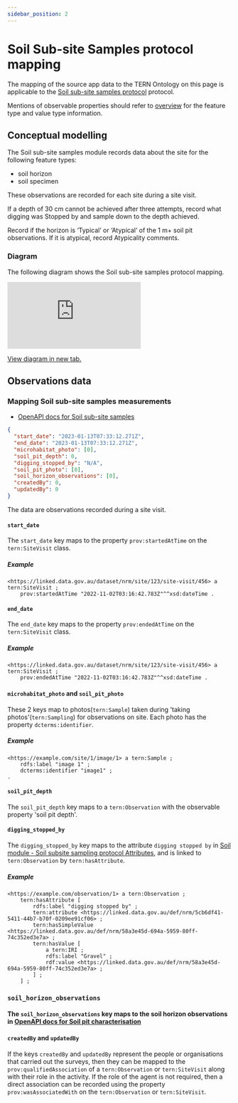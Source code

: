 ```yaml
---
sidebar_position: 2
---
```


# Soil Sub-site Samples protocol mapping

The mapping of the source app data to the TERN Ontology on this page is applicable to the [Soil sub-site samples protocol](https://linked.data.gov.au/def/nrm/e3ad3e5b-7c1c-4b59-bdb1-297f707d2ca3) protocol.

Mentions of observable properties should refer to [overview](/information-models/tern-ontology/dev-guide/dawe-protocol/soil/soil-subsite-sampling/overview) for the feature type and value type information.

## Conceptual modelling

The Soil sub-site samples module records data about the site for the following feature types:

- soil horizon
- soil specimen

These observations are recorded for each site during a site visit.

If a depth of 30 cm cannot be achieved after three attempts, record what digging was Stopped by and sample down to the depth achieved.

Record if the horizon is ‘Typical’ or ‘Atypical’ of the 1 m+ soil pit observations. If it is atypical, record Atypicality comments.

### Diagram

The following diagram shows the Soil sub-site samples protocol mapping.

<iframe frameBorder="0" style={{width:"100%",height:"593px"}} src="https://viewer.diagrams.net/?tags=%7B%7D&highlight=0000ff&edit=https%3A%2F%2Fapp.diagrams.net%2F%23G1ZrMu8nU9TM13KTex3KPF6AamSBPXbLB3&layers=1&nav=1&title=soil-soil-sub-site-sampling-example#Uhttps%3A%2F%2Fdrive.google.com%2Fuc%3Fid%3D1ZrMu8nU9TM13KTex3KPF6AamSBPXbLB3%26export%3Ddownload"></iframe>

<a href="https://viewer.diagrams.net/?tags=%7B%7D&highlight=0000ff&edit=https%3A%2F%2Fapp.diagrams.net%2F%23G1ZrMu8nU9TM13KTex3KPF6AamSBPXbLB3&layers=1&nav=1&title=soil-soil-sub-site-sampling-example#Uhttps%3A%2F%2Fdrive.google.com%2Fuc%3Fid%3D1ZrMu8nU9TM13KTex3KPF6AamSBPXbLB3%26export%3Ddownload">View diagram in new tab.</a>

## Observations data

### Mapping Soil sub-site samples measurements

- [OpenAPI docs for Soil sub-site samples](https://beta.core-api.paratoo.tern.org.au/documentation#/Soil-sub-site-samples-survey/post%2Fsoil-sub-site-samples-surveys)

```json
{
  "start_date": "2023-01-13T07:33:12.271Z",
  "end_date": "2023-01-13T07:33:12.271Z",
  "microhabitat_photo": [0],
  "soil_pit_depth": 0,
  "digging_stopped_by": "N/A",
  "soil_pit_photo": [0],
  "soil_horizon_observations": [0],
  "createdBy": 0,
  "updatedBy": 0
}
```

The data are observations recorded during a site visit.

#### `start_date`

The `start_date` key maps to the property `prov:startedAtTime` on the `tern:SiteVisit` class.

##### Example

```turtle
<https://linked.data.gov.au/dataset/nrm/site/123/site-visit/456> a tern:SiteVisit ;
    prov:startedAtTime "2022-11-02T03:16:42.783Z"^^xsd:dateTime .
```

#### `end_date`

The `end_date` key maps to the property `prov:endedAtTime` on the `tern:SiteVisit` class.

##### Example

```turtle
<https://linked.data.gov.au/dataset/nrm/site/123/site-visit/456> a tern:SiteVisit ;
    prov:endedAtTime "2022-11-02T03:16:42.783Z"^^xsd:dateTime .
```

#### `microhabitat_photo` and `soil_pit_photo`

These 2 keys map to photos(`tern:Sample`) taken during 'taking photos'(`tern:Sampling`) for observations on site. Each photo has the property `dcterms:identifier`.

##### Example

```turtle
<https://example.com/site/1/image/1> a tern:Sample ;
    rdfs:label "image 1" ;
    dcterms:identifier "image1" ;
.
```

#### `soil_pit_depth`

The `soil_pit_depth` key maps to a `tern:Observation` with the observable property 'soil pit depth'.

#### `digging_stopped_by`

The `digging_stopped_by` key maps to the attribute `digging stopped by` in [Soil module - Soil subsite sampling protocol Attributes](https://linked.data.gov.au/def/nrm/8981bb19-3158-48ed-9a91-aae67e358256), and is linked to `tern:Observation` by `tern:hasAttribute`.

##### Example

```turtle
<https://example.com/observation/1> a tern:Observation ;
    tern:hasAttribute [
        rdfs:label "digging stopped by" ;
        tern:attribute <https://linked.data.gov.au/def/nrm/5cb6df41-5411-44b7-b70f-0209ee91cf06> ;
        tern:hasSimpleValue <https://linked.data.gov.au/def/nrm/58a3e45d-694a-5959-80ff-74c352ed3e7a> ;
        tern:hasValue [
            a tern:IRI ;
            rdfs:label "Gravel" ;
            rdf:value <https://linked.data.gov.au/def/nrm/58a3e45d-694a-5959-80ff-74c352ed3e7a> ;
        ] ;
    ] ;
```

### `soil_horizon_observations`

#### The `soil_horizon_observations` key maps to the soil horizon observations in [OpenAPI docs for Soil pit characterisation](https://beta.core-api.paratoo.tern.org.au/documentation#/Soil-horizon-observation/post%2Fsoil-horizon-observations)

#### `createdBy` and `updatedBy`

If the keys `createdBy` and `updatedBy` represent the people or organisations that carried out the surveys, then they can be mapped to the `prov:qualifiedAssociation` of a `tern:Observation` or `tern:SiteVisit` along with their role in the activity. If the role of the agent is not required, then a direct association can be recorded using the property `prov:wasAssociatedWith` on the `tern:Observation` or `tern:SiteVisit`.

